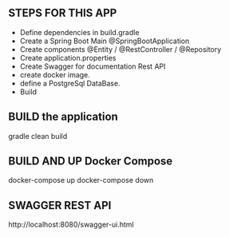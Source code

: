## STEPS FOR THIS APP
- Define dependencies in build.gradle
- Create a Spring Boot Main @SpringBootApplication
- Create components @Entity / @RestController / @Repository
- Create application.properties
- Create Swagger for documentation Rest API
- create docker image.
- define a PostgreSql DataBase.
- Build 

## BUILD the application 
gradle clean build

## BUILD AND UP Docker Compose 
docker-compose up 
docker-compose down

## SWAGGER REST API
http://localhost:8080/swagger-ui.html
 
